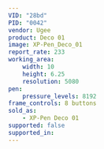 ```yaml
---
VID: "28bd"
PID: "0042"
vendor: Ugee
product: Deco 01
image: XP-Pen_Deco_01
report_rate: 233
working_area:
    width: 10
    height: 6.25
    resolution: 5080
pen:
    pressure_levels: 8192
frame_controls: 8 buttons
sold_as:
    - XP-Pen Deco 01
supported: false
supported_in:
---
```

